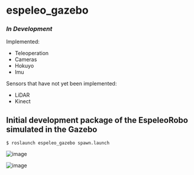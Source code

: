 # espeleo_gazebo
### *In Development*
Implemented:

- Teleoperation
- Cameras
- Hokuyo
- Imu

Sensors that have not yet been implemented:
- LiDAR
- Kinect



## Initial development package of the EspeleoRobo simulated in the Gazebo

    $ roslaunch espeleo_gazebo spawn.launch



![image](https://user-images.githubusercontent.com/51409770/132235791-3297aba3-56ca-418d-9c8e-251a179318b4.png)

![image](https://user-images.githubusercontent.com/51409770/132574250-28e704bd-c9ff-4377-af3a-2db83e515956.png)

